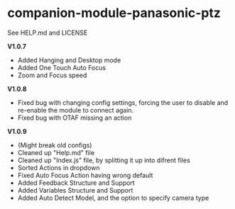 # companion-module-panasonic-ptz
See HELP.md and LICENSE

**V1.0.7**
* Added Hanging and Desktop mode
* Added One Touch Auto Focus
* Zoom and Focus speed

**V1.0.8**
* Fixed bug with changing config settings, forcing the user to disable and re-enable the module to connect again.
* Fixed bug with OTAF missing an action

**V1.0.9**
* (Might break old configs)
* Cleaned up "Help.md" file
* Cleaned up "Index.js" file, by splitting it up into difrent files
* Sorted Actions in dropdown
* Fixed Auto Focus Action having wrong default
* Added Feedback Structure and Support
* Added Variables Structure and Support
* Added Auto Detect Model, and the option to specify camera type